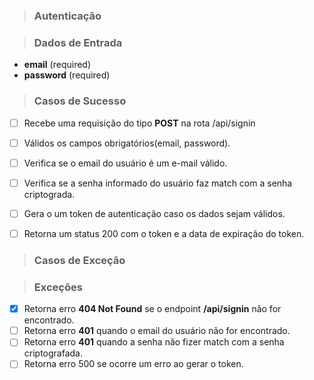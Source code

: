 > ### Autenticação 

> ###  Dados de Entrada

  * **email** (required)
  * **password** (required)

> ### Casos de Sucesso 

* [ ] Recebe uma requisição do tipo **POST** na rota /api/signin
* [ ] Válidos os campos obrigatórios(email, password).
* [ ] Verifica se o email do usuário é um e-mail válido.
* [ ] Verifica se a senha informado do usuário faz match com a senha criptograda.
* [ ] Gera o um token de autenticação caso os dados sejam válidos.
* [ ] Retorna um status 200 com o token e a data de expiração do token.


> ### Casos de Exceção

> ### Exceções
* [X] Retorna erro **404 Not Found** se o endpoint **/api/signin** não for encontrado.
* [ ] Retorna erro **401** quando o email do usuário não for encontrado.
* [ ] Retorna erro **401** quando a senha não fizer match com a senha criptografada.
* [ ] Retorna erro 500 se ocorre um erro ao gerar o token.